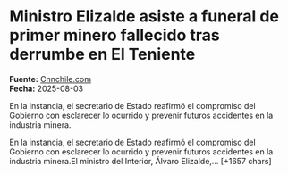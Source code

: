 # Ministro Elizalde asiste a funeral de primer minero fallecido tras derrumbe en El Teniente

**Fuente:** [Cnnchile.com](https://www.cnnchile.com/pais/ministro-elizalde-asiste-a-funeral-de-primer-minero-fallecido-tras-derrumbe-en-el-teniente_20250803/)  
**Fecha:** 2025-08-03

En la instancia, el secretario de Estado reafirmó el compromiso del Gobierno con esclarecer lo ocurrido y prevenir futuros accidentes en la industria minera.

En la instancia, el secretario de Estado reafirmó el compromiso del Gobierno con esclarecer lo ocurrido y prevenir futuros accidentes en la industria minera.El ministro del Interior, Álvaro Elizalde,… [+1657 chars]
